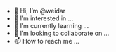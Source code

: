 - 👋 Hi, I’m @weidar
- 👀 I’m interested in ...
- 🌱 I’m currently learning ...
- 💞️ I’m looking to collaborate on ...
- 📫 How to reach me ...

<!---
weidar/weidar is a ✨ special ✨ repository because its `README.md` (this file) appears on your GitHub profile.
You can click the Preview link to take a look at your changes.
--->
